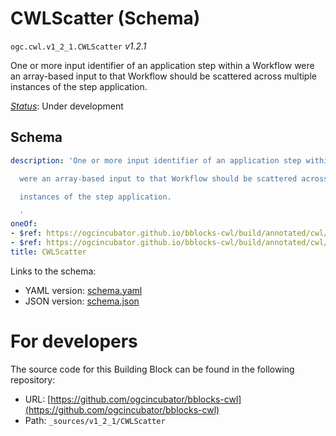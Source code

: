 
# CWLScatter (Schema)

`ogc.cwl.v1_2_1.CWLScatter` *v1.2.1*

One or more input identifier of an application step within a Workflow
were an array-based input to that Workflow should be scattered across multiple
instances of the step application.


[*Status*](http://www.opengis.net/def/status): Under development

## Schema

```yaml
description: 'One or more input identifier of an application step within a Workflow

  were an array-based input to that Workflow should be scattered across multiple

  instances of the step application.

  '
oneOf:
- $ref: https://ogcincubator.github.io/bblocks-cwl/build/annotated/cwl/v1_2_1/CWLIdentifier/schema.yaml
- $ref: https://ogcincubator.github.io/bblocks-cwl/build/annotated/cwl/v1_2_1/CWLScatterMulti/schema.yaml
title: CWLScatter

```

Links to the schema:

* YAML version: [schema.yaml](https://ogcincubator.github.io/bblocks-cwl/build/annotated/cwl/v1_2_1/CWLScatter/schema.json)
* JSON version: [schema.json](https://ogcincubator.github.io/bblocks-cwl/build/annotated/cwl/v1_2_1/CWLScatter/schema.yaml)


# For developers

The source code for this Building Block can be found in the following repository:

* URL: [https://github.com/ogcincubator/bblocks-cwl](https://github.com/ogcincubator/bblocks-cwl)
* Path: `_sources/v1_2_1/CWLScatter`


